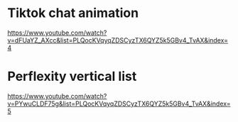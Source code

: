 # Tiktok chat animation

https://www.youtube.com/watch?v=dFUaYZ_AXcc&list=PLQocKVqyqZDSCyzTX6QYZ5k5GBv4_TvAX&index=4

# Perflexity vertical list

https://www.youtube.com/watch?v=PYwuCLDF75g&list=PLQocKVqyqZDSCyzTX6QYZ5k5GBv4_TvAX&index=5

